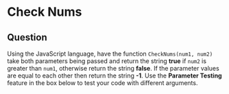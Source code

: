 # Check Nums

## Question
Using the JavaScript language, have the function `CheckNums(num1, num2)` take both parameters being passed and return the string <b>true</b> if `num2` is greater than `num1`, otherwise return the string <b>false</b>.
If the parameter values are equal to each other then return the string <b>-1</b>.
Use the <b>Parameter Testing</b> feature in the box below to test your code with different arguments.